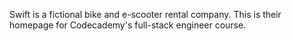 Swift is a fictional bike and e-scooter rental company. This is their homepage for Codecademy's full-stack engineer course.
